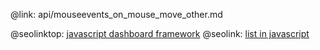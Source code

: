 @link: api/mouseevents_on_mouse_move_other.md

@seolinktop: [javascript dashboard framework](https://webix.com)
@seolink: [list in javascript](https://webix.com/widget/list/)
